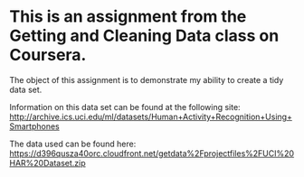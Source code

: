 # This is an assignment from the Getting and Cleaning Data class on Coursera.

The object of this assignment is to demonstrate my ability to create a tidy data set.

Information on this data set can be found at the following site: http://archive.ics.uci.edu/ml/datasets/Human+Activity+Recognition+Using+Smartphones

The data used can be found here: https://d396qusza40orc.cloudfront.net/getdata%2Fprojectfiles%2FUCI%20HAR%20Dataset.zip
